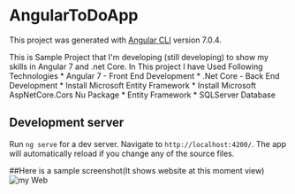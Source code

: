 # AngularToDoApp

This project was generated with [Angular CLI](https://github.com/angular/angular-cli) version 7.0.4.

This is Sample Project that I'm developing (still developing) to show my skills in Angular 7 and .net Core.
In This project I have Used Following Technologies
    * Angular 7 - Front End Development
    * .Net Core - Back End Development
        * Install Microsoft Entity Framework
        * Install Microsoft AspNetCore.Cors Nu Package
    * Entity Framework
    * SQLServer Database

## Development server

Run `ng serve` for a dev server. Navigate to `http://localhost:4200/`. The app will automatically reload if you change any of the source files.

##Here is a sample screenshot(It shows website at this moment view)
![my Web](https://user-images.githubusercontent.com/11060669/114851210-edc42c80-9e24-11eb-82f6-8eb4fede5a6b.PNG)



